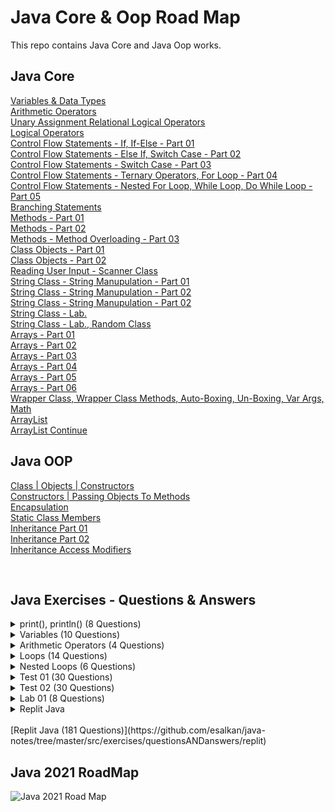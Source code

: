 # Java Core & Oop Road Map
This repo contains Java Core and Java Oop works.

## Java Core 
[Variables & Data Types](https://github.com/esalkan/java-notes/tree/master/src/core/JC03_variables_dataTypes)
<br>
[Arithmetic Operators](https://github.com/esalkan/java-notes/tree/master/src/core/JC04_arithmethicOperators)
<br>
[Unary Assignment Relational Logical Operators](https://github.com/esalkan/java-notes/tree/master/src/core/JC05_unaryAssignmentRelationalLogicalOperators)
<br>
[Logical Operators](https://github.com/esalkan/java-notes/tree/master/src/core/JC06_logicalOperators)
<br>
[Control Flow Statements - If, If-Else - Part 01 ](https://github.com/esalkan/java-notes/tree/master/src/core/JC07_controlFlowStatements_if_ifElse_Part_1)
<br>
[Control Flow Statements - Else If, Switch Case - Part 02](https://github.com/esalkan/java-notes/tree/master/src/core/JC08_controlFlowStatements_elseIf_switchCase_Part_2)
<br>
[Control Flow Statements - Switch Case - Part 03](https://github.com/esalkan/java-notes/tree/master/src/core/JC09_controlFlowStatements_Part_3)
<br>
[Control Flow Statements - Ternary Operators, For Loop - Part 04](https://github.com/esalkan/java-notes/tree/master/src/core/JC10_controlFlowStatements_Part_4)
<br>
[Control Flow Statements - Nested For Loop, While Loop, Do While Loop - Part 05](https://github.com/esalkan/java-notes/tree/master/src/core/JC11_controlFlowStatements_Part_5)
<br>
[Branching Statements](https://github.com/esalkan/java-notes/tree/master/src/core/JC12_branchingStatements)
<br>
[Methods - Part 01](https://github.com/esalkan/java-notes/tree/master/src/core/JC13_methods_Part_1)
<br>
[Methods - Part 02](https://github.com/esalkan/java-notes/tree/master/src/core/JC14_methods_Part_2)
<br>
[Methods - Method Overloading - Part 03](https://github.com/esalkan/java-notes/tree/master/src/core/JC15_methodOverloading)
<br>
[Class Objects - Part 01](https://github.com/esalkan/java-notes/tree/master/src/core/JC16_classObjects)
<br>
[Class Objects - Part 02](https://github.com/esalkan/java-notes/tree/master/src/core/JC17_classObjects_Part_2)
<br>
[Reading User Input - Scanner Class](https://github.com/esalkan/java-notes/tree/master/src/core/JC18_readingUserInput)
<br>
[String Class - String Manupulation - Part 01](https://github.com/esalkan/java-notes/tree/master/src/core/JC19_stringClass_stringManipulation_Part_01)
<br>
[String Class - String Manupulation - Part 02](https://github.com/esalkan/java-notes/tree/master/src/core/JC20_stringClass_stringManipulation_Part_02)
<br>
[String Class - String Manupulation - Part 02](https://github.com/esalkan/java-notes/tree/master/src/core/JC21_stringClass_stringManipulation_Part_03)
<br>
[String Class - Lab. ](https://github.com/esalkan/java-notes/tree/master/src/core/JC22_stringClass_stringManipulation_Part_04)
<br>
[String Class - Lab., Random Class](https://github.com/esalkan/java-notes/tree/master/src/core/JC23_stringClass_stringManipulation_randomClass)
<br>
[Arrays - Part 01](https://github.com/esalkan/java-notes/tree/master/src/core/JC24_Arrays_Part_1)
<br>
[Arrays - Part 02](https://github.com/esalkan/java-notes/tree/master/src/core/JC25_Arrays_Part_2)
<br>
[Arrays - Part 03](https://github.com/esalkan/java-notes/tree/master/src/core/JC26_Arrays_Part_3)
<br>
[Arrays - Part 04](https://github.com/esalkan/java-notes/tree/master/src/core/JC27_Arrays_Part_4)
<br>
[Arrays - Part 05](https://github.com/esalkan/java-notes/tree/master/src/core/JC28_Arrays_Part_5)
<br>
[Arrays - Part 06](https://github.com/esalkan/java-notes/tree/master/src/core/JC29_Arrays_Part_6)
<br>
[Wrapper Class, Wrapper Class Methods, Auto-Boxing, Un-Boxing, Var Args, Math](https://github.com/esalkan/java-notes/tree/master/src/core/JC30_wrapperClass)
<br>
[ArrayList](https://github.com/esalkan/java-notes/tree/master/src/core/JC31_ArrayList)
<br>
[ArrayList Continue](https://github.com/esalkan/java-notes/tree/master/src/core/JC32_ArrayList_Continue)
<br>




## Java OOP 
  
  [Class | Objects | Constructors ](https://github.com/esalkan/java-notes/tree/master/src/oop/JOOP33_Class_Objects_Constructors)
  <br>
  [Constructors | Passing Objects To Methods](https://github.com/esalkan/java-notes/tree/master/src/oop/JOOP34_Constructors_PassingObjectsToMethods)
  <br>
  [Encapsulation](https://github.com/esalkan/java-notes/tree/master/src/oop/JOOP35_Encapsulation)
  <br>
  [Static Class Members](https://github.com/esalkan/java-notes/tree/master/src/oop/JOOP36_StaticClassMembers)
  <br>
  [Inheritance Part 01](https://github.com/esalkan/java-notes/tree/master/src/oop/JOOP37_Inheritance)
  <br>
  [Inheritance Part 02](https://github.com/esalkan/java-notes/tree/master/src/oop/JOOP38_InheritanceContinue)
  <br>
  [Inheritance Access Modifiers](https://github.com/esalkan/java-notes/tree/master/src/oop/JOOP39_Inheritance_AccessModifiers)

<br>


## Java Exercises - Questions & Answers


<details>
  <summary>print(), println() (8 Questions)</summary>
  <ol>
    <li>
      <a href="https://github.com/esalkan/java-notes/blob/master/src/exercises/questionsANDanswers/qa01_print_and_println/Question_01.java">Question 01</a>
    </li>
    <li>
      <a href="https://github.com/esalkan/java-notes/blob/master/src/exercises/questionsANDanswers/qa01_print_and_println/Question_02.java">Question 02</a>
    </li>
    <li>
      <a href="https://github.com/esalkan/java-notes/blob/master/src/exercises/questionsANDanswers/qa01_print_and_println/Question_03.java">Question 03</a>
    </li>
    <li>
      <a href="https://github.com/esalkan/java-notes/blob/master/src/exercises/questionsANDanswers/qa01_print_and_println/Question_04.java">Question 04</a>
    </li>
    <li>
      <a href="https://github.com/esalkan/java-notes/blob/master/src/exercises/questionsANDanswers/qa01_print_and_println/Question_05.java">Question 05</a>
    </li>
    <li>
      <a href="https://github.com/esalkan/java-notes/blob/master/src/exercises/questionsANDanswers/qa01_print_and_println/Question_06.java">Question 06</a>
    </li>
    <li>
      <a href="https://github.com/esalkan/java-notes/blob/master/src/exercises/questionsANDanswers/qa01_print_and_println/Question_07.java">Question 07</a>
    </li>
    <li>
      <a href="https://github.com/esalkan/java-notes/blob/master/src/exercises/questionsANDanswers/qa01_print_and_println/Question_08.java">Question 08</a>
    </li>
  </ol>
  </details>
  <details>
   <summary>Variables (10 Questions)</summary>
  <ol>
    <li>
      <a href="https://github.com/esalkan/java-notes/blob/master/src/exercises/questionsANDanswers/qa02_variables/Question_01.java">Question 01</a>
    </li>
    <li>
      <a href="https://github.com/esalkan/java-notes/blob/master/src/exercises/questionsANDanswers/qa02_variables/Question_02.java">Question 02</a>
    </li>
    <li>
      <a href="https://github.com/esalkan/java-notes/blob/master/src/exercises/questionsANDanswers/qa02_variables/Question_03.java">Question 03</a>
    </li>
    <li>
      <a href="https://github.com/esalkan/java-notes/blob/master/src/exercises/questionsANDanswers/qa02_variables/Question_04.java">Question 04</a>
    </li>
    <li>
      <a href="https://github.com/esalkan/java-notes/blob/master/src/exercises/questionsANDanswers/qa02_variables/Question_05.java">Question 05</a>
    </li>
    <li>
      <a href="https://github.com/esalkan/java-notes/blob/master/src/exercises/questionsANDanswers/qa02_variables/Question_06.java">Question 06</a>
    </li>
    <li>
      <a href="https://github.com/esalkan/java-notes/blob/master/src/exercises/questionsANDanswers/qa02_variables/Question_07.java">Question 07</a>
    </li>
    <li>
      <a href="https://github.com/esalkan/java-notes/blob/master/src/exercises/questionsANDanswers/qa02_variables/Question_08.java">Question 08</a>
    </li>
    <li>
      <a href="https://github.com/esalkan/java-notes/blob/master/src/exercises/questionsANDanswers/qa02_variables/Question_09.java">Question 09</a>
    </li>
    <li>
      <a href="https://github.com/esalkan/java-notes/blob/master/src/exercises/questionsANDanswers/qa02_variables/Question_10.java">Question 10</a>
    </li>
  </ol>
  </details>
  
  <details>
    <summary>Arithmetic Operators (4 Questions)</summary>
      <ol>
   <li>
      <a href="https://github.com/esalkan/java-notes/blob/master/src/exercises/questionsANDanswers/qa03_arithmeticOperators/Question_01.java">Question 01</a>
    </li>
  <li>
      <a href="https://github.com/esalkan/java-notes/blob/master/src/exercises/questionsANDanswers/qa03_arithmeticOperators/Question_02.java">Question 02</a>
    </li>
  <li>
      <a href="https://github.com/esalkan/java-notes/blob/master/src/exercises/questionsANDanswers/qa03_arithmeticOperators/Question_03.java">Question 03</a>
    </li>
  <li>
      <a href="https://github.com/esalkan/java-notes/blob/master/src/exercises/questionsANDanswers/qa03_arithmeticOperators/Question_04.java">Question 04</a>
    </li>
  </ol>
  </details>


  <details>
    <summary>Loops (14 Questions)</summary>
      <ol>
   <li>
      <a href="https://github.com/esalkan/java-notes/blob/master/src/exercises/questionsANDanswers/qa04_loops/Question_01.java">Question 01</a>
    </li>
        <li>
      <a href="https://github.com/esalkan/java-notes/blob/master/src/exercises/questionsANDanswers/qa04_loops/Question_02.java">Question 02</a>
    </li>
        <li>
      <a href="https://github.com/esalkan/java-notes/blob/master/src/exercises/questionsANDanswers/qa04_loops/Question_03.java">Question 03</a>
    </li>
        <li>
      <a href="https://github.com/esalkan/java-notes/blob/master/src/exercises/questionsANDanswers/qa04_loops/Question_04.java">Question 04</a>
    </li>
        <li>
      <a href="https://github.com/esalkan/java-notes/blob/master/src/exercises/questionsANDanswers/qa04_loops/Question_05.java">Question 05</a>
    </li>
        <li>
      <a href="https://github.com/esalkan/java-notes/blob/master/src/exercises/questionsANDanswers/qa04_loops/Question_06.java">Question 06</a>
    </li>
        <li>
      <a href="https://github.com/esalkan/java-notes/blob/master/src/exercises/questionsANDanswers/qa04_loops/Question_07.java">Question 07</a>
    </li>
        <li>
      <a href="https://github.com/esalkan/java-notes/blob/master/src/exercises/questionsANDanswers/qa04_loops/Question_08.java">Question 08</a>
    </li>
        <li>
      <a href="https://github.com/esalkan/java-notes/blob/master/src/exercises/questionsANDanswers/qa04_loops/Question_09.java">Question 09</a>
    </li>
        <li>
      <a href="https://github.com/esalkan/java-notes/blob/master/src/exercises/questionsANDanswers/qa04_loops/Question_10.java">Question 10</a>
    </li>
        <li>
      <a href="https://github.com/esalkan/java-notes/blob/master/src/exercises/questionsANDanswers/qa04_loops/Question_11.java">Question 11</a>
    </li>
        <li>
      <a href="https://github.com/esalkan/java-notes/blob/master/src/exercises/questionsANDanswers/qa04_loops/Question_12.java">Question 12</a>
    </li>
        <li>
      <a href="https://github.com/esalkan/java-notes/blob/master/src/exercises/questionsANDanswers/qa04_loops/Question_13.java">Question 13</a>
    </li>
        <li>
      <a href="https://github.com/esalkan/java-notes/blob/master/src/exercises/questionsANDanswers/qa04_loops/Question_14.java">Question 14</a>
    </li>

  </ol>
  </details>

  <details>
    <summary>Nested Loops (6 Questions)</summary>
  <ol>
    <li>
      <a href="https://github.com/esalkan/java-notes/blob/master/src/exercises/questionsANDanswers/qa05_nestedLoops/Question_1.java">Question 01</a>
    </li>
    <li>
      <a href="https://github.com/esalkan/java-notes/blob/master/src/exercises/questionsANDanswers/qa05_nestedLoops/Question_2.java">Question 02</a>
    </li>
    <li>
      <a href="https://github.com/esalkan/java-notes/blob/master/src/exercises/questionsANDanswers/qa05_nestedLoops/Question_3.java">Question 03</a>
    </li>
    <li>
      <a href="https://github.com/esalkan/java-notes/blob/master/src/exercises/questionsANDanswers/qa05_nestedLoops/Question_4.java">Question 04</a>
    </li>
    <li>
      <a href="https://github.com/esalkan/java-notes/blob/master/src/exercises/questionsANDanswers/qa05_nestedLoops/Question_5.java">Question 05</a>
    </li>
    <li>
      <a href="https://github.com/esalkan/java-notes/blob/master/src/exercises/questionsANDanswers/qa05_nestedLoops/Question_6.java">Question 06</a>
    </li>
  </ol>
  </details>
  
  <details>
    <summary>Test 01 (30 Questions)</summary>
  <ol>
    <li>
      <a href="https://github.com/esalkan/java-notes/blob/master/src/exercises/questionsANDanswers/qa01_test01/Question_01.java">Question 01</a>
    </li>
    <li>
      <a href="https://github.com/esalkan/java-notes/blob/master/src/exercises/questionsANDanswers/qa01_test01/Question_02.java">Question 02</a>
    </li>
    <li>
      <a href="https://github.com/esalkan/java-notes/blob/master/src/exercises/questionsANDanswers/qa01_test01/Question_03.java">Question 03</a>
    </li>
    <li>
      <a href="https://github.com/esalkan/java-notes/blob/master/src/exercises/questionsANDanswers/qa01_test01/Question_04.java">Question 04</a>
    </li>
    <li>
      <a href="https://github.com/esalkan/java-notes/blob/master/src/exercises/questionsANDanswers/qa01_test01/Question_05.java">Question 05</a>
    </li>
    <li>
      <a href="https://github.com/esalkan/java-notes/blob/master/src/exercises/questionsANDanswers/qa01_test01/Question_06.java">Question 06</a>
    </li>
    <li>
      <a href="https://github.com/esalkan/java-notes/blob/master/src/exercises/questionsANDanswers/qa01_test01/Question_07.java">Question 07</a>
    </li>
    <li>
      <a href="https://github.com/esalkan/java-notes/blob/master/src/exercises/questionsANDanswers/qa01_test01/Question_08.java">Question 08</a>
    </li>
    <li>
      <a href="https://github.com/esalkan/java-notes/blob/master/src/exercises/questionsANDanswers/qa01_test01/Question_09.java">Question 09</a>
    </li>
    <li>
      <a href="https://github.com/esalkan/java-notes/blob/master/src/exercises/questionsANDanswers/qa01_test01/Question_10.java">Question 10</a>
    </li>
    <li>
      <a href="https://github.com/esalkan/java-notes/blob/master/src/exercises/questionsANDanswers/qa01_test01/Question_11.java">Question 11</a>
    </li>
    <li>
      <a href="https://github.com/esalkan/java-notes/blob/master/src/exercises/questionsANDanswers/qa01_test01/Question_12.java">Question 12</a>
    </li>
    <li>
      <a href="https://github.com/esalkan/java-notes/blob/master/src/exercises/questionsANDanswers/qa01_test01/Question_13.java">Question 13</a>
    </li>
    <li>
      <a href="https://github.com/esalkan/java-notes/blob/master/src/exercises/questionsANDanswers/qa01_test01/Question_14.java">Question 14</a>
    </li>
    <li>
      <a href="https://github.com/esalkan/java-notes/blob/master/src/exercises/questionsANDanswers/qa01_test01/Question_15.java">Question 15</a>
    </li>
    <li>
      <a href="https://github.com/esalkan/java-notes/blob/master/src/exercises/questionsANDanswers/qa01_test01/Question_16.java">Question 16</a>
    </li>
    <li>
      <a href="https://github.com/esalkan/java-notes/blob/master/src/exercises/questionsANDanswers/qa01_test01/Question_17.java">Question 17</a>
    </li>
    <li>
      <a href="https://github.com/esalkan/java-notes/blob/master/src/exercises/questionsANDanswers/qa01_test01/Question_18.java">Question 18</a>
    </li>
    <li>
      <a href="https://github.com/esalkan/java-notes/blob/master/src/exercises/questionsANDanswers/qa01_test01/Question_19.java">Question 19</a>
    </li>
    <li>
      <a href="https://github.com/esalkan/java-notes/blob/master/src/exercises/questionsANDanswers/qa01_test01/Question_20.java">Question 20</a>
    </li>
    <li>
      <a href="https://github.com/esalkan/java-notes/blob/master/src/exercises/questionsANDanswers/qa01_test01/Question_21.java">Question 21</a>
    </li>
    <li>
      <a href="https://github.com/esalkan/java-notes/blob/master/src/exercises/questionsANDanswers/qa01_test01/Question_22.java">Question 22</a>
    </li>
    <li>
      <a href="https://github.com/esalkan/java-notes/blob/master/src/exercises/questionsANDanswers/qa01_test01/Question_23.java">Question 23</a>
    </li>
    <li>
      <a href="https://github.com/esalkan/java-notes/blob/master/src/exercises/questionsANDanswers/qa01_test01/Question_24.java">Question 24</a>
    </li>
    <li>
      <a href="https://github.com/esalkan/java-notes/blob/master/src/exercises/questionsANDanswers/qa01_test01/Question_25.java">Question 25</a>
    </li>
    <li>
      <a href="https://github.com/esalkan/java-notes/blob/master/src/exercises/questionsANDanswers/qa01_test01/Question_26.java">Question 26</a>
    </li>
    <li>
      <a href="https://github.com/esalkan/java-notes/blob/master/src/exercises/questionsANDanswers/qa01_test01/Question_27.java">Question 27</a>
    </li>
    <li>
      <a href="https://github.com/esalkan/java-notes/blob/master/src/exercises/questionsANDanswers/qa01_test01/Question_28.java">Question 28</a>
    </li>
    <li>
      <a href="https://github.com/esalkan/java-notes/blob/master/src/exercises/questionsANDanswers/qa01_test01/Question_29.java">Question 29</a>
    </li>
    <li>
      <a href="https://github.com/esalkan/java-notes/blob/master/src/exercises/questionsANDanswers/qa01_test01/Question_30.java">Question 30</a>
    </li>
  </ol>
  </details>

  <details>
    <summary>Test 02 (30 Questions)</summary>
  <ol>
    <li>
      <a href="https://github.com/esalkan/java-notes/blob/master/src/exercises/questionsANDanswers/qa02_test02/Question_01.java">Question 01</a>
    </li>
    <li>
      <a href="https://github.com/esalkan/java-notes/blob/master/src/exercises/questionsANDanswers/qa02_test02/Question_02.java">Question 02</a>
    </li>
    <li>
      <a href="https://github.com/esalkan/java-notes/blob/master/src/exercises/questionsANDanswers/qa02_test02/Question_03.java">Question 03</a>
    </li>
    <li>
      <a href="https://github.com/esalkan/java-notes/blob/master/src/exercises/questionsANDanswers/qa02_test02/Question_04.java">Question 04</a>
    </li>
    <li>
      <a href="https://github.com/esalkan/java-notes/blob/master/src/exercises/questionsANDanswers/qa02_test02/Question_05.java">Question 05</a>
    </li>
    <li>
      <a href="https://github.com/esalkan/java-notes/blob/master/src/exercises/questionsANDanswers/qa02_test02/Question_06.java">Question 06</a>
    </li>
    <li>
      <a href="https://github.com/esalkan/java-notes/blob/master/src/exercises/questionsANDanswers/qa02_test02/Question_07.java">Question 07</a>
    </li>
    <li>
      <a href="https://github.com/esalkan/java-notes/blob/master/src/exercises/questionsANDanswers/qa02_test02/Question_08.java">Question 08</a>
    </li>
    <li>
      <a href="https://github.com/esalkan/java-notes/blob/master/src/exercises/questionsANDanswers/qa02_test02/Question_09.java">Question 09</a>
    </li>
    <li>
      <a href="https://github.com/esalkan/java-notes/blob/master/src/exercises/questionsANDanswers/qa02_test02/Question_10.java">Question 10</a>
    </li>
    <li>
      <a href="https://github.com/esalkan/java-notes/blob/master/src/exercises/questionsANDanswers/qa02_test02/Question_11.java">Question 11</a>
    </li>
    <li>
      <a href="https://github.com/esalkan/java-notes/blob/master/src/exercises/questionsANDanswers/qa02_test02/Question_12.java">Question 12</a>
    </li>
    <li>
      <a href="https://github.com/esalkan/java-notes/blob/master/src/exercises/questionsANDanswers/qa02_test02/Question_13.java">Question 13</a>
    </li>
    <li>
      <a href="https://github.com/esalkan/java-notes/blob/master/src/exercises/questionsANDanswers/qa02_test02/Question_14.java">Question 14</a>
    </li>
    <li>
      <a href="https://github.com/esalkan/java-notes/blob/master/src/exercises/questionsANDanswers/qa02_test02/Question_15.java">Question 15</a>
    </li>
    <li>
      <a href="https://github.com/esalkan/java-notes/blob/master/src/exercises/questionsANDanswers/qa02_test02/Question_16.java">Question 16</a>
    </li>
    <li>
      <a href="https://github.com/esalkan/java-notes/blob/master/src/exercises/questionsANDanswers/qa02_test02/Question_17.java">Question 17</a>
    </li>
    <li>
      <a href="https://github.com/esalkan/java-notes/blob/master/src/exercises/questionsANDanswers/qa02_test02/Question_18.java">Question 18</a>
    </li>
    <li>
      <a href="https://github.com/esalkan/java-notes/blob/master/src/exercises/questionsANDanswers/qa02_test02/Question_19.java">Question 19</a>
    </li>
    <li>
      <a href="https://github.com/esalkan/java-notes/blob/master/src/exercises/questionsANDanswers/qa02_test02/Question_20.java">Question 20</a>
    </li>
    <li>
      <a href="https://github.com/esalkan/java-notes/blob/master/src/exercises/questionsANDanswers/qa02_test02/Question_21.java">Question 21</a>
    </li>
    <li>
      <a href="https://github.com/esalkan/java-notes/blob/master/src/exercises/questionsANDanswers/qa02_test02/Question_22.java">Question 22</a>
    </li>
    <li>
      <a href="https://github.com/esalkan/java-notes/blob/master/src/exercises/questionsANDanswers/qa02_test02/Question_23.java">Question 23</a>
    </li>
    <li>
      <a href="https://github.com/esalkan/java-notes/blob/master/src/exercises/questionsANDanswers/qa02_test02/Question_24.java">Question 24</a>
    </li>
    <li>
      <a href="https://github.com/esalkan/java-notes/blob/master/src/exercises/questionsANDanswers/qa02_test02/Question_25.java">Question 25</a>
    </li>
    <li>
      <a href="https://github.com/esalkan/java-notes/blob/master/src/exercises/questionsANDanswers/qa02_test02/Question_26.java">Question 26</a>
    </li>
    <li>
      <a href="https://github.com/esalkan/java-notes/blob/master/src/exercises/questionsANDanswers/qa02_test02/Question_27.java">Question 27</a>
    </li>
    <li>
      <a href="https://github.com/esalkan/java-notes/blob/master/src/exercises/questionsANDanswers/qa02_test02/Question_28.java">Question 28</a>
    </li>
    <li>
      <a href="https://github.com/esalkan/java-notes/blob/master/src/exercises/questionsANDanswers/qa02_test02/Question_29.java">Question 29</a>
    </li>
    <li>
      <a href="https://github.com/esalkan/java-notes/blob/master/src/exercises/questionsANDanswers/qa02_test02/Question_30.java">Question 30</a>
    </li>
  </ol>
  </details>

  <details>
  <summary>Lab 01 (8 Questions)</summary>
  <ol>
    <li>
      <a href="https://github.com/esalkan/java-notes/blob/master/src/exercises/questionsANDanswers/qa01_Lab/Question_01.java">Question 01</a>
    </li>
    <li>
      <a href="https://github.com/esalkan/java-notes/blob/master/src/exercises/questionsANDanswers/qa01_Lab/Question_02.java">Question 02</a>
    </li>
    <li>
      <a href="https://github.com/esalkan/java-notes/blob/master/src/exercises/questionsANDanswers/qa01_Lab/Question_03.java">Question 03</a>
    </li>
    <li>
      <a href="https://github.com/esalkan/java-notes/blob/master/src/exercises/questionsANDanswers/qa01_Lab/Question_04.java">Question 04</a>
    </li>
    <li>
      <a href="https://github.com/esalkan/java-notes/blob/master/src/exercises/questionsANDanswers/qa01_Lab/Question_05.java">Question 05</a>
    </li>
    <li>
      <a href="https://github.com/esalkan/java-notes/blob/master/src/exercises/questionsANDanswers/qa01_Lab/Question_06.java">Question 06</a>
    </li>
    <li>
      <a href="https://github.com/esalkan/java-notes/blob/master/src/exercises/questionsANDanswers/qa01_Lab/Question_07.java">Question 07</a>
    </li>
    <li>
      <a href="https://github.com/esalkan/java-notes/blob/master/src/exercises/questionsANDanswers/qa01_Lab/Question_08.java">Question 08</a>
    </li>
  </ol>
  </details>

  <details>
    <summary>Replit Java</summary>
  <ol>
    <li>
      <summary>
        Basics
      </summary>
      <ol>
        <li>
          <a href="">deneme</a>
        </li>
      </ol>
    </li>
      
  </ol>
  </details>

  <br>
  [Replit Java (181 Questions)](https://github.com/esalkan/java-notes/tree/master/src/exercises/questionsANDanswers/replit)



## Java 2021 RoadMap
![Java 2021 Road Map](https://github.com/esalkan/java-notes/blob/master/2021%20Java%20Developer%20RoadMap.png)

